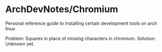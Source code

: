 # ArchDevNotes/Chromium
Personal reference guide to installing certain development tools on arch linux

Problem: Squares in place of missing characters in chromium.
	Solution: Unknown yet.

